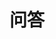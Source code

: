---
title: 问答
icon: circle-question
tag:
- Changelog
star: true
sticky: true
order: 3
comment: false
description: 本页包含了一些常见的与用户网络和程序生命周期问题相关的问题及解决方案。
watermark: true
---